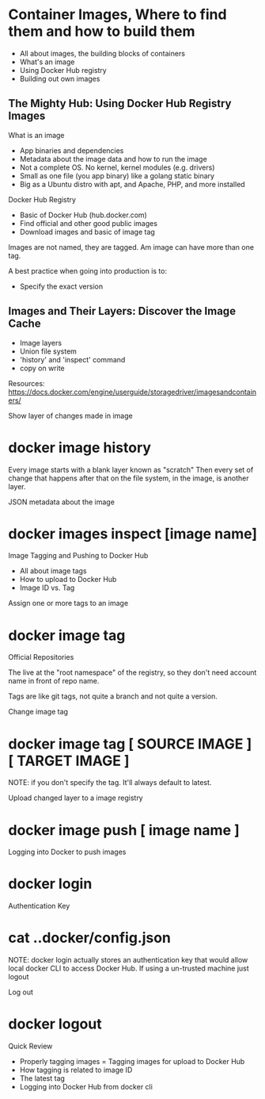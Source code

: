 # Container Images, Where to find them and how to build them

- All about images, the building blocks of containers
- What's an image
- Using Docker Hub registry
- Building out own images

## The Mighty Hub: Using Docker Hub Registry Images

 What is an image  

- App binaries and dependencies
- Metadata about the image data and how to run the image
- Not a complete OS. No kernel, kernel modules (e.g. drivers)
- Small as one file (you app binary) like a golang static binary
- Big as a Ubuntu distro with apt, and Apache, PHP, and more installed

Docker Hub Registry  

- Basic of Docker Hub (hub.docker.com)
- Find official and other good public images
- Download images and basic of image tag

Images are not named, they are tagged. Am image can have more than one tag.  

A best practice when going into production is to:  
- Specify the exact version

## Images and Their Layers: Discover the Image Cache
- Image layers
- Union file system
- 'history' and 'inspect' command
- copy on write

Resources:
https://docs.docker.com/engine/userguide/storagedriver/imagesandcontainers/

Show layer of changes made in image
# docker image history

Every image starts with a blank layer known as "scratch"
Then every set of change that happens after that on the
file system, in the image, is another layer.

JSON metadata about the image
# docker images inspect [image name]

Image Tagging and Pushing to Docker Hub

- All about image tags
- How to upload to Docker Hub
- Image ID vs. Tag

Assign one or more tags to an image
# docker image tag

Official Repositories

The live at the "root namespace" of the
registry, so they don't need account name in front of
repo name.

Tags are like git tags, not quite a branch and not quite
a version.

Change image tag
# docker image tag [ SOURCE IMAGE ] [ TARGET IMAGE ]

NOTE: if you don't specify the tag. It'll always default
to latest.

Upload changed layer to a image registry
# docker image push [ image name ]

Logging into Docker to push images
# docker login

Authentication Key
# cat ..docker/config.json

NOTE: docker login actually stores an authentication key
that would allow local docker CLI to access Docker Hub.
If using a un-trusted machine just logout

Log out
# docker logout

Quick Review
- Properly tagging images
= Tagging images for upload to Docker Hub
- How tagging is related to image ID
- The latest tag
- Logging into Docker Hub from docker cli
